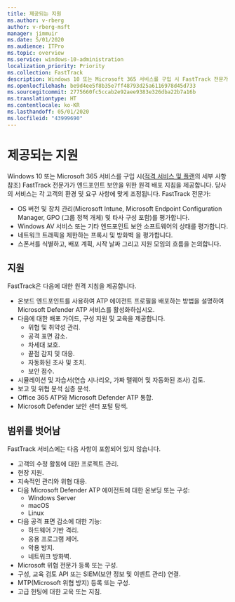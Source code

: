 ```yaml
---
title: 제공되는 지원
ms.author: v-rberg
author: v-rberg-msft
manager: jimmuir
ms.date: 5/01/2020
ms.audience: ITPro
ms.topic: overview
ms.service: windows-10-administration
localization_priority: Priority
ms.collection: FastTrack
description: Windows 10 또는 Microsoft 365 서비스를 구입 시 FastTrack 전문가가 엔드포인트 보안을 위한 원격 배포 지침을 제공합니다. 당사의 서비스는 각 고객의 환경 및 요구 사항에 맞게 조정됩니다.
ms.openlocfilehash: be9d4ee5f8b35e7ff48793d25a6116978d45d733
ms.sourcegitcommit: 2775660fc5ccab2e92aee9383e326dba22b7a16b
ms.translationtype: HT
ms.contentlocale: ko-KR
ms.lasthandoff: 05/01/2020
ms.locfileid: "43999690"
---
```

# <a name="assistance-offered"></a>제공되는 지원  

Windows 10 또는 Microsoft 365 서비스를 구입 시([적격 서비스 및 플랜](M365-eligible-services-and-plans.md)의 세부 사항 참조) FastTrack 전문가가 엔드포인트 보안을 위한 원격 배포 지침을 제공합니다. 당사의 서비스는 각 고객의 환경 및 요구 사항에 맞게 조정됩니다. FastTrack 전문가:
- OS 버전 및 장치 관리(Microsoft Intune, Microsoft Endpoint Configuration Manager, GPO (그룹 정책 개체) 및 타사 구성 포함)를 평가합니다.
- Windows AV 서비스 또는 기타 엔드포인트 보안 소프트웨어의 상태를 평가합니다.
- 네트워크 트래픽을 제한하는 프록시 및 방화벽 을 평가합니다.
- 스폰서를 식별하고, 배포 계획, 시작 날짜 그리고 지원 모임의 흐름을 논의합니다.

## <a name="assistance"></a>지원

FastTrack은 다음에 대한 원격 지침을 제공합니다.
- 온보드 엔드포인트를 사용하여 ATP 에이전트 프로필을 배포하는 방법을 설명하여 Microsoft Defender ATP 서비스를 활성화하십시오.
- 다음에 대한 배포 가이드, 구성 지원 및 교육을 제공합니다.
    - 위협 및 취약성 관리.
    - 공격 표면 감소.
    - 차세대 보호.
    - 끝점 감지 및 대응.
    - 자동화된 조사 및 조치.
    - 보안 점수.
- 시뮬레이션 및 자습서(연습 시나리오, 가짜 맬웨어 및 자동화된 조사) 검토.
- 보고 및 위협 분석 심층 분석.
- Office 365 ATP와 Microsoft Defender ATP 통합.
- Microsoft Defender 보안 센터 포털 탐색.

## <a name="out-of-scope"></a>범위를 벗어남

FastTrack 서비스에는 다음 사항이 포함되어 있지 않습니다.
- 고객의 수정 활동에 대한 프로젝트 관리.
- 현장 지원.
- 지속적인 관리와 위협 대응.
- 다음 Microsoft Defender ATP 에이전트에 대한 온보딩 또는 구성:
   - Windows Server
   - macOS
   - Linux
- 다음 공격 표면 감소에 대한 기능:
    - 하드웨어 기반 격리.
    - 응용 프로그램 제어.
    - 악용 방지.
    - 네트워크 방화벽.
- Microsoft 위협 전문가 등록 또는 구성.
- 구성, 교육 검토 API 또는 SIEM(보안 정보 및 이벤트 관리) 연결.
- MTP(Microsoft 위협 방지) 등록 또는 구성.
- 고급 헌팅에 대한 교육 또는 지침.
